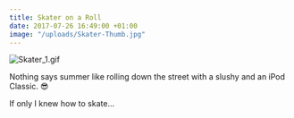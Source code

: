 ```yaml
---
title: Skater on a Roll
date: 2017-07-26 16:49:00 +01:00
image: "/uploads/Skater-Thumb.jpg"
---
```


![Skater_1.gif](/uploads/Skater_1.gif)

Nothing says summer like rolling down the street with a slushy and an iPod Classic. 😎

If only I knew how to skate...